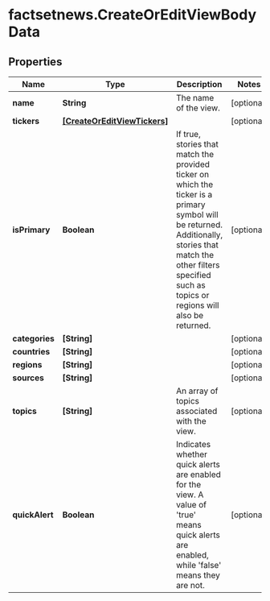 # factsetnews.CreateOrEditViewBodyData

## Properties

Name | Type | Description | Notes
------------ | ------------- | ------------- | -------------
**name** | **String** | The name of the view. | [optional] 
**tickers** | [**[CreateOrEditViewTickers]**](CreateOrEditViewTickers.md) |  | [optional] 
**isPrimary** | **Boolean** | If true, stories that match the provided ticker on which the ticker is a primary symbol will be returned. Additionally, stories that match the other filters specified such as topics or regions will also be returned.   | [optional] 
**categories** | **[String]** |  | [optional] 
**countries** | **[String]** |  | [optional] 
**regions** | **[String]** |  | [optional] 
**sources** | **[String]** |  | [optional] 
**topics** | **[String]** | An array of topics associated with the view. | [optional] 
**quickAlert** | **Boolean** | Indicates whether quick alerts are enabled for the view. A value of &#39;true&#39; means quick alerts are enabled, while &#39;false&#39; means they are not. | [optional] 


